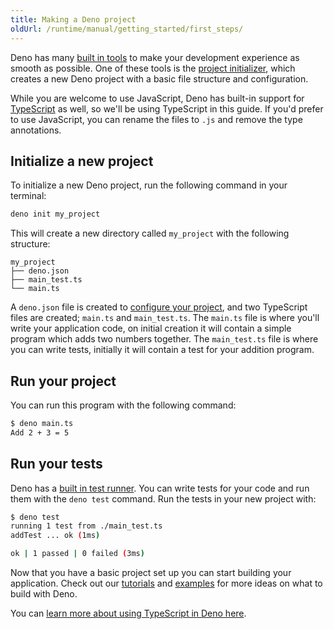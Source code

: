 ```yaml
---
title: Making a Deno project
oldUrl: /runtime/manual/getting_started/first_steps/
---
```


Deno has many [built in tools](/runtime/reference/cli/) to make your development
experience as smooth as possible. One of these tools is the
[project initializer](/runtime/reference/cli/init), which creates a new Deno
project with a basic file structure and configuration.

While you are welcome to use JavaScript, Deno has built-in support for
[TypeScript](https://www.typescriptlang.org/) as well, so we'll be using
TypeScript in this guide. If you'd prefer to use JavaScript, you can rename the
files to `.js` and remove the type annotations.

## Initialize a new project

To initialize a new Deno project, run the following command in your terminal:

```bash
deno init my_project
```

This will create a new directory called `my_project` with the following
structure:

```plaintext
my_project
├── deno.json
├── main_test.ts
└── main.ts
```

A `deno.json` file is created to
[configure your project](/runtime/fundamentals/configuration/), and two
TypeScript files are created; `main.ts` and `main_test.ts`. The `main.ts` file
is where you'll write your application code, on initial creation it will contain
a simple program which adds two numbers together. The `main_test.ts` file is
where you can write tests, initially it will contain a test for your addition
program.

## Run your project

You can run this program with the following command:

```bash
$ deno main.ts
Add 2 + 3 = 5
```

## Run your tests

Deno has a [built in test runner](/runtime/fundamentals/testing/). You can write
tests for your code and run them with the `deno test` command. Run the tests in
your new project with:

```bash
$ deno test
running 1 test from ./main_test.ts     
addTest ... ok (1ms)

ok | 1 passed | 0 failed (3ms)
```

Now that you have a basic project set up you can start building your
application. Check out our [tutorials](/learn/tutorials/) and
[examples](/learn/examples/) for more ideas on what to build with Deno.

You can
[learn more about using TypeScript in Deno here](/runtime/fundamentals/typescript).
